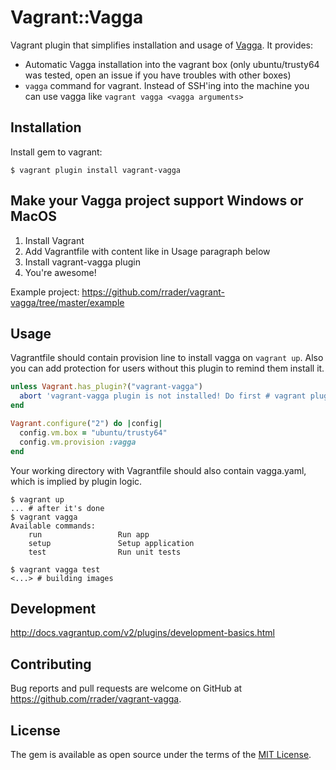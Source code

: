 # Vagrant::Vagga

Vagrant plugin that simplifies installation and usage of [Vagga](http://vagga.readthedocs.org/).
It provides:
 - Automatic Vagga installation into the vagrant box (only ubuntu/trusty64 was tested, open an issue if you have troubles with other boxes)
 - `vagga` command for vagrant. Instead of SSH'ing into the machine you can use vagga like `vagrant vagga <vagga arguments>`

## Installation

Install gem to vagrant:

    $ vagrant plugin install vagrant-vagga

## Make your Vagga project support Windows or MacOS

 1. Install Vagrant
 2. Add Vagrantfile with content like in Usage paragraph below
 3. Install vagrant-vagga plugin
 4. You're awesome!

Example project: https://github.com/rrader/vagrant-vagga/tree/master/example

## Usage

Vagrantfile should contain provision line to install vagga on `vagrant up`.
Also you can add protection for users without this plugin to remind them install it.

```ruby
unless Vagrant.has_plugin?("vagrant-vagga")
  abort 'vagrant-vagga plugin is not installed! Do first # vagrant plugin install vagrant-vagga'
end

Vagrant.configure("2") do |config|
  config.vm.box = "ubuntu/trusty64"
  config.vm.provision :vagga
end
```

Your working directory with Vagrantfile should also contain vagga.yaml, which is implied by plugin logic.

```shell
$ vagrant up
... # after it's done
$ vagrant vagga
Available commands:
    run                 Run app
    setup               Setup application
    test                Run unit tests

$ vagrant vagga test
<...> # building images
```

## Development

http://docs.vagrantup.com/v2/plugins/development-basics.html

## Contributing

Bug reports and pull requests are welcome on GitHub at https://github.com/rrader/vagrant-vagga.


## License

The gem is available as open source under the terms of the [MIT License](http://opensource.org/licenses/MIT).

